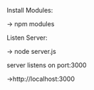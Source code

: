 Install Modules:

->     npm modules

Listen Server:

->     node server.js

server listens on port:3000

->http://localhost:3000
